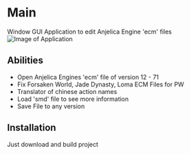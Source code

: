# Main

Window GUI Application to edit Anjelica Engine 'ecm' files
![Image of Application](https://i.snipboard.io/51pO0a.jpg)
## Abilities

- Open Anjelica Engines 'ecm' file of version 12 - 71
- Fix Forsaken World, Jade Dynasty, Loma ECM Files for PW
- Translator of chinese action names
- Load 'smd' file to see more information
- Save File to any version

## Installation

 Just download and build project
